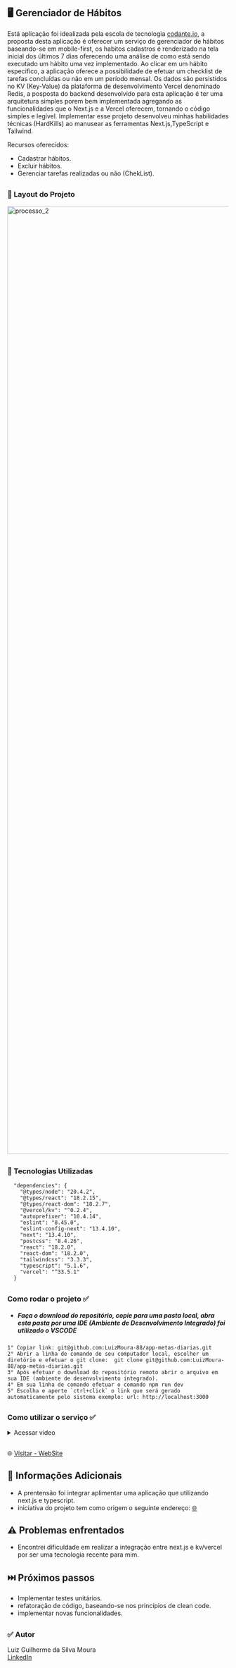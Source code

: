 
## 🖥️ Gerenciador de Hábitos

Está aplicação foi idealizada pela escola de tecnologia [codante.io](https://codante.io/), a proposta desta aplicação é oferecer um serviço de gerenciador de hábitos baseando-se em mobile-first, os habitos cadastros é renderizado  na tela inicial dos últimos 7 dias oferecendo uma análise de como está sendo executado um hábito uma vez implementado. Ao clicar em um hábito especifico, a aplicação oferece a possibilidade de efetuar um checklist de tarefas concluídas ou não em um período mensal. Os dados são persistidos no KV (Key-Value) da plataforma de desenvolvimento Vercel denominado Redis, a posposta do backend desenvolvido para esta aplicação é ter uma arquitetura simples porem bem implementada agregando as funcionalidades que o Next.js e a Vercel oferecem, tornando o código simples e legível. Implementar esse projeto desenvolveu minhas habilidades técnicas (HardKills)   ao manusear as ferramentas Next.js,TypeScript e Tailwind.

Recursos oferecidos:

- Cadastrar hábitos.
- Excluir hábitos.
- Gerenciar tarefas realizadas ou não (ChekList).

##

### 📌 Layout do Projeto 
<img width="2152" alt="processo_2" src="https://github.com/LuizMoura-88/app-metas-diarias/assets/122941117/118c9e98-8e0b-428e-83e6-36d634888b0c">

##

### 📌 Tecnologias Utilizadas      
```
  "dependencies": {
    "@types/node": "20.4.2",
    "@types/react": "18.2.15",
    "@types/react-dom": "18.2.7",
    "@vercel/kv": "^0.2.4",
    "autoprefixer": "10.4.14",
    "eslint": "8.45.0",
    "eslint-config-next": "13.4.10",
    "next": "13.4.10",
    "postcss": "8.4.26",
    "react": "18.2.0",
    "react-dom": "18.2.0",
    "tailwindcss": "3.3.3",
    "typescript": "5.1.6",
    "vercel": "^33.5.1"
  }
```
##

### Como rodar o projeto ✅
* ##### Faça o download do repositório, copie para uma pasta local, abra esta pasta por uma IDE (Ambiente de Desenvolvimento Integrado) foi utilizado o VSCODE
```
1° Copiar link: git@github.com:LuizMoura-88/app-metas-diarias.git
2° Abrir a linha de comando de seu computador local, escolher um diretório e efetuar o git clone:  git clone git@github.com:LuizMoura-88/app-metas-diarias.git
3° Após efetuar o download do repositório remoto abrir o arquivo em sua IDE (ambiente de desenvolvimento integrado).
4° Em sua linha de comando efetuar o comando npm run dev
5° Escolha e aperte `ctrl+click` o link que será gerado automaticamente pelo sistema exemplo: url: http://localhost:3000
```
##

### Como utilizar o serviço ✅
<details>
  <summary>Acessar video</summary>
  https://github.com/LuizMoura-88/app-metas-diarias/assets/122941117/dcddcfc6-8612-417c-bc08-8a216eaec4f6
</details>





##

🌐 [Visitar - WebSite](https://app-metas-diarias.vercel.app/novo-habito)


##

## 📌 Informações Adicionais
* A prentensão foi integrar aplimentar uma aplicação que utilizando next.js e typescript.
* iniciativa do projeto tem como origem o seguinte endereço: [🌐](https://codante.io/mini-projetos/gerenciador-de-habitos-com-nextjs)

##

## ⚠️ Problemas enfrentados
* Encontrei dificuldade em realizar a integração entre next.js e kv/vercel por ser uma tecnologia recente para mim.
  
##
  
## ⏭️ Próximos passos

* Implementar testes unitários.
* refatoração de código, baseando-se nos princípios de clean code.
* implementar novas funcionalidades.

##

### ✅  Autor
Luiz Guilherme da Silva Moura <br/>
[LinkedIn](https://www.linkedin.com/in/luiz-moura-b60099252/)
